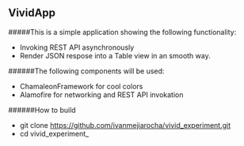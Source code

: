 ## VividApp

#####This is a simple application showing the following functionality:

* Invoking REST API asynchronously
* Render JSON respose into a Table view in an smooth way.

######The following components will be used:

* ChamaleonFramework for cool colors
* Alamofire for networking and REST API invokation

######How to build

* git clone https://github.com/ivanmejiarocha/vivid_experiment.git
* cd vivid_experiment_